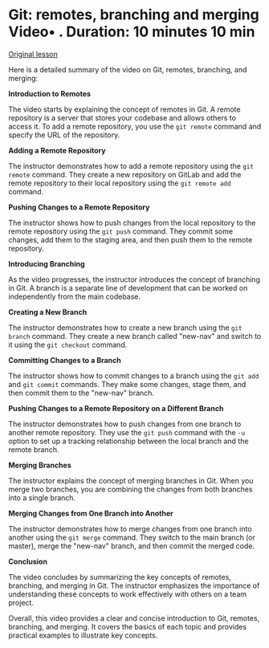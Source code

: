 # Git: remotes, branching and merging Video• . Duration: 10 minutes 10 min

[Original lesson](https://www.coursera.org/learn/uol-web-development/lecture/cIT2T/git-remotes-branching-and-merging)

Here is a detailed summary of the video on Git, remotes, branching, and merging:

**Introduction to Remotes**

The video starts by explaining the concept of remotes in Git. A remote repository is a server that stores your codebase and allows others to access it. To add a remote repository, you use the `git remote` command and specify the URL of the repository.

**Adding a Remote Repository**

The instructor demonstrates how to add a remote repository using the `git remote` command. They create a new repository on GitLab and add the remote repository to their local repository using the `git remote add` command.

**Pushing Changes to a Remote Repository**

The instructor shows how to push changes from the local repository to the remote repository using the `git push` command. They commit some changes, add them to the staging area, and then push them to the remote repository.

**Introducing Branching**

As the video progresses, the instructor introduces the concept of branching in Git. A branch is a separate line of development that can be worked on independently from the main codebase.

**Creating a New Branch**

The instructor demonstrates how to create a new branch using the `git branch` command. They create a new branch called "new-nav" and switch to it using the `git checkout` command.

**Committing Changes to a Branch**

The instructor shows how to commit changes to a branch using the `git add` and `git commit` commands. They make some changes, stage them, and then commit them to the "new-nav" branch.

**Pushing Changes to a Remote Repository on a Different Branch**

The instructor demonstrates how to push changes from one branch to another remote repository. They use the `git push` command with the `-u` option to set up a tracking relationship between the local branch and the remote branch.

**Merging Branches**

The instructor explains the concept of merging branches in Git. When you merge two branches, you are combining the changes from both branches into a single branch.

**Merging Changes from One Branch into Another**

The instructor demonstrates how to merge changes from one branch into another using the `git merge` command. They switch to the main branch (or master), merge the "new-nav" branch, and then commit the merged code.

**Conclusion**

The video concludes by summarizing the key concepts of remotes, branching, and merging in Git. The instructor emphasizes the importance of understanding these concepts to work effectively with others on a team project.

Overall, this video provides a clear and concise introduction to Git, remotes, branching, and merging. It covers the basics of each topic and provides practical examples to illustrate key concepts.

